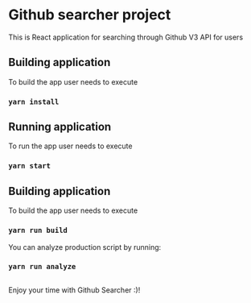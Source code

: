 # Github searcher project

This is React application for searching through Github V3 API for users

## Building application

To build the app user needs to execute

### `yarn install`

## Running application

To run the app user needs to execute

### `yarn start`

## Building application

To build the app user needs to execute

### `yarn run build`

You can analyze production script by running:

### `yarn run analyze`

##

Enjoy your time with Github Searcher :)!
